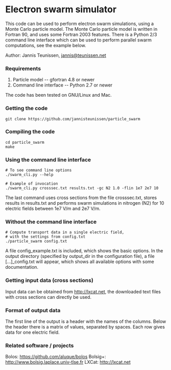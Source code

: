 Electron swarm simulator
====

This code can be used to perform electron swarm simulations, using a Monte Carlo
particle model. The Monte Carlo particle model is written in Fortran 90, and
uses some Fortran 2003 features. There is a Python 2/3 command line interface
which can be used to perform parallel swarm computations, see the example below.

Author: Jannis Teunissen, jannis@teunissen.net

### Requirements

1. Particle model -- gfortran 4.8 or newer
2. Command line interface -- Python 2.7 or newer

The code has been tested on GNU/Linux and Mac.

### Getting the code

    git clone https://github.com/jannisteunissen/particle_swarm

### Compiling the code

    cd particle_swarm
    make

### Using the command line interface

    # To see command line options
    ./swarm_cli.py --help

    # Example of invocation
    ./swarm_cli.py crosssec.txt results.txt -gc N2 1.0 -flin 1e7 2e7 10

The last command uses cross sections from the file crosssec.txt, stores results
in results.txt and performs swarm simulations in nitrogen (N2) for 10 electric
fields between 1e7 V/m and 2e7 V/m.

### Without the command line interface

    # Compute transport data in a single electric field,
    # with the settings from config.txt
    ./particle_swarm config.txt

A file config_example.txt is included, which shows the basic options. In the
output directory (specified by output_dir in the configuration file), a file
[...]_config.txt will appear, which shows all available options with some
documentation.

### Getting input data (cross sections)

Input data can be obtained from http://lxcat.net, the downloaded text files with
cross sections can directly be used.

### Format of output data

The first line of the output is a header with the names of the columns. Below
the header there is a matrix of values, separated by spaces. Each row gives data
for one electric field.

### Related software / projects

Bolos: https://github.com/aluque/bolos
Bolsig+: http://www.bolsig.laplace.univ-tlse.fr
LXCat: http://lxcat.net
